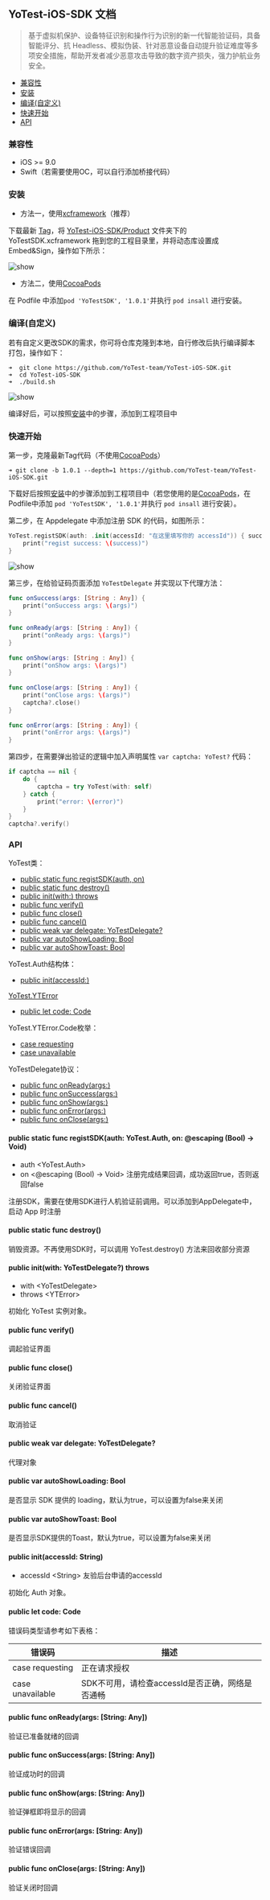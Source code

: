 YoTest-iOS-SDK 文档
----

> 基于虚拟机保护、设备特征识别和操作行为识别的新一代智能验证码，具备智能评分、抗 Headless、模拟伪装、针对恶意设备自动提升验证难度等多项安全措施，帮助开发者减少恶意攻击导致的数字资产损失，强力护航业务安全。

* [兼容性](https://github.com/YoTest-team/YoTest-iOS-SDK#%E5%85%BC%E5%AE%B9%E6%80%A7)
* [安装](https://github.com/YoTest-team/YoTest-iOS-SDK#%E5%AE%89%E8%A3%85)
* [编译(自定义)](https://github.com/YoTest-team/YoTest-iOS-SDK#%E7%BC%96%E8%AF%91%E8%87%AA%E5%AE%9A%E4%B9%89)
* [快速开始](https://github.com/YoTest-team/YoTest-iOS-SDK#%E5%BF%AB%E9%80%9F%E5%BC%80%E5%A7%8B)
* [API](#API)

### 兼容性

* iOS >= 9.0
* Swift（若需要使用OC，可以自行添加桥接代码）

### 安装

* 方法一，使用[xcframework](https://github.com/bielikb/xcframeworks)（推荐）
	
下载最新 [Tag](https://github.com/bielikb/xcframeworks/releases)，将 [YoTest-iOS-SDK/Product](https://github.com/YoTest-team/YoTest-iOS-SDK/tree/main/Product/YoTestSDK.xcframework) 文件夹下的 YoTestSDK.xcframework 拖到您的工程目录里，并将动态库设置成 Embed&Sign，操作如下所示：
	
<img src="./Res/install.gif" alt="show" />

* 方法二，使用[CocoaPods](https://cocoapods.org/)

在 Podfile 中添加`pod 'YoTestSDK', '1.0.1'`并执行 `pod insall` 进行安装。

### 编译(自定义)

若有自定义更改SDK的需求，你可将仓库克隆到本地，自行修改后执行编译脚本打包，操作如下：

```shell
➜  git clone https://github.com/YoTest-team/YoTest-iOS-SDK.git
➜  cd YoTest-iOS-SDK
➜  ./build.sh
```

<img src="./Res/build.gif" alt="show" />

编译好后，可以按照[安装](https://github.com/YoTest-team/YoTest-iOS-SDK#%E5%AE%89%E8%A3%85)中的步骤，添加到工程项目中

### 快速开始

第一步，克隆最新Tag代码（不使用[CocoaPods](https://cocoapods.org/)）

```shell
➜ git clone -b 1.0.1 --depth=1 https://github.com/YoTest-team/YoTest-iOS-SDK.git
```

下载好后按照[安装](https://github.com/YoTest-team/YoTest-iOS-SDK#%E5%AE%89%E8%A3%85)中的步骤添加到工程项目中（若您使用的是[CocoaPods](https://cocoapods.org/)，在Podfile中添加 `pod 'YoTestSDK', '1.0.1'`并执行 `pod insall` 进行安装）。

第二步，在 Appdelegate 中添加注册 SDK 的代码，如图所示：

```swift
YoTest.registSDK(auth: .init(accessId: "在这里填写你的 accessId")) { success in
    print("regist success: \(success)")
}
```

<img src="./Res/import.gif" alt="show" />

第三步，在给验证码页面添加 `YoTestDelegate` 并实现以下代理方法：

```swift
func onSuccess(args: [String : Any]) {
    print("onSuccess args: \(args)")
}
    
func onReady(args: [String : Any]) {
    print("onReady args: \(args)")
}
    
func onShow(args: [String : Any]) {
    print("onShow args: \(args)")
}
    
func onClose(args: [String : Any]) {
    print("onClose args: \(args)")
    captcha?.close()
}
    
func onError(args: [String : Any]) {
    print("onError args: \(args)")
}
```

第四步，在需要弹出验证的逻辑中加入声明属性 `var captcha: YoTest?` 代码：

```swift
if captcha == nil {
    do {
        captcha = try YoTest(with: self)
    } catch {
        print("error: \(error)")
    }
}
captcha?.verify()
```

### API

YoTest类：

* [public static func registSDK(auth, on)](#registSDK)
* [public static func destroy()](#destroy)
* [public init(with:) throws](#YoTest.init)
* [public func verify()](#verify)
* [public func close()](#close)
* [public func cancel()](#cancel)
* [public weak var delegate: YoTestDelegate?](#delegate)
* [public var autoShowLoading: Bool](#autoShowLoading)
* [public var autoShowToast: Bool](#autoShowToast)

YoTest.Auth结构体：

* [public init(accessId:)](#Auth.init)

[YoTest.YTError](#YTError)

* [public let code: Code](#code)

YoTest.YTError.Code枚举：

* [case requesting](#Code.requesting)
* [case unavailable](#Code.unavailable)

YoTestDelegate协议：

* [public func onReady(args:)](#onReady)
* [public func onSuccess(args:)](#onSuccess)
* [public func onShow(args:)](#onShow)
* [public func onError(args:)](#onError)
* [public func onClose(args:)](#onClose)

#### public static func registSDK(auth: YoTest.Auth, on: @escaping (Bool) -> Void)
- auth \<YoTest.Auth\>
- on \<@escaping (Bool) -> Void\> 注册完成结果回调，成功返回true，否则返回false

注册SDK，需要在使用SDK进行人机验证前调用。可以添加到AppDelegate中，启动 App 时注册

#### public static func destroy()

销毁资源。不再使用SDK时，可以调用 YoTest.destroy() 方法来回收部分资源

#### public init(with: YoTestDelegate?) throws

- with \<YoTestDelegate\>
- throws \<YTError\>

初始化 YoTest 实例对象。

#### public func verify()

调起验证界面

#### public func close()

关闭验证界面

#### public func cancel()

取消验证

#### public weak var delegate: YoTestDelegate?

代理对象

#### public var autoShowLoading: Bool

是否显示 SDK 提供的 loading，默认为true，可以设置为false来关闭

#### public var autoShowToast: Bool

是否显示SDK提供的Toast，默认为true，可以设置为false来关闭

#### public init(accessId: String)

- accessId \<String\> 友验后台申请的accessId

初始化 Auth 对象。

#### public let code: Code

错误码类型请参考如下表格：

|      错误码         |    描述   |
| ------------- | ---------- |
|    case requesting   |  正在请求授权 |
|    case unavailable  |  SDK不可用，请检查accessId是否正确，网络是否通畅 |


#### public func onReady(args: [String: Any])

验证已准备就绪的回调

#### public func onSuccess(args: [String: Any])

验证成功时的回调

#### public func onShow(args: [String: Any])

验证弹框即将显示的回调

#### public func onError(args: [String: Any])

验证错误回调

#### public func onClose(args: [String: Any])

验证关闭时回调